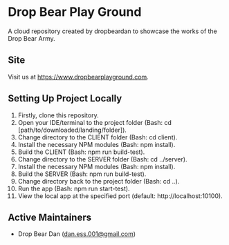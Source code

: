 # Drop Bear Play Ground

A cloud repository created by dropbeardan to showcase the works of the Drop Bear Army.

## Site
Visit us at https://www.dropbearplayground.com.

## Setting Up Project Locally
1. Firstly, clone this repository.
1. Open your IDE/terminal to the project folder (Bash: cd [path/to/downloaded/landing/folder]).
1. Change directory to the CLIENT folder (Bash: cd client).
1. Install the necessary NPM modules (Bash: npm install).
1. Build the CLIENT (Bash: npm run build-test).
1. Change directory to the SERVER folder (Bash: cd ../server).
1. Install the necessary NPM modules (Bash: npm install).
1. Build the SERVER (Bash: npm run build-test).
1. Change directory back to the project folder (Bash: cd ..).
1. Run the app (Bash: npm run start-test).
1. View the local app at the specified port (default: http://localhost:10100).

## Active Maintainers
- Drop Bear Dan (dan.ess.001@gmail.com)
